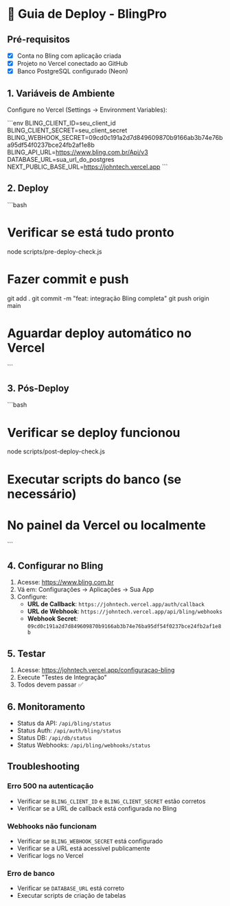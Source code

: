# 🚀 Guia de Deploy - BlingPro

## Pré-requisitos

- [x] Conta no Bling com aplicação criada
- [x] Projeto no Vercel conectado ao GitHub
- [x] Banco PostgreSQL configurado (Neon)

## 1. Variáveis de Ambiente

Configure no Vercel (Settings → Environment Variables):

\`\`\`env
BLING_CLIENT_ID=seu_client_id
BLING_CLIENT_SECRET=seu_client_secret
BLING_WEBHOOK_SECRET=09cd0c191a2d7d849609870b9166ab3b74e76ba95df54f0237bce24fb2af1e8b
BLING_API_URL=https://www.bling.com.br/Api/v3
DATABASE_URL=sua_url_do_postgres
NEXT_PUBLIC_BASE_URL=https://johntech.vercel.app
\`\`\`

## 2. Deploy

\`\`\`bash
# Verificar se está tudo pronto
node scripts/pre-deploy-check.js

# Fazer commit e push
git add .
git commit -m "feat: integração Bling completa"
git push origin main

# Aguardar deploy automático no Vercel
\`\`\`

## 3. Pós-Deploy

\`\`\`bash
# Verificar se deploy funcionou
node scripts/post-deploy-check.js

# Executar scripts do banco (se necessário)
# No painel da Vercel ou localmente
\`\`\`

## 4. Configurar no Bling

1. Acesse: https://www.bling.com.br
2. Vá em: Configurações → Aplicações → Sua App
3. Configure:
   - **URL de Callback**: `https://johntech.vercel.app/auth/callback`
   - **URL de Webhook**: `https://johntech.vercel.app/api/bling/webhooks`
   - **Webhook Secret**: `09cd0c191a2d7d849609870b9166ab3b74e76ba95df54f0237bce24fb2af1e8b`

## 5. Testar

1. Acesse: https://johntech.vercel.app/configuracao-bling
2. Execute "Testes de Integração"
3. Todos devem passar ✅

## 6. Monitoramento

- Status da API: `/api/bling/status`
- Status Auth: `/api/auth/bling/status`  
- Status DB: `/api/db/status`
- Status Webhooks: `/api/bling/webhooks/status`

## Troubleshooting

### Erro 500 na autenticação
- Verificar se `BLING_CLIENT_ID` e `BLING_CLIENT_SECRET` estão corretos
- Verificar se a URL de callback está configurada no Bling

### Webhooks não funcionam
- Verificar se `BLING_WEBHOOK_SECRET` está configurado
- Verificar se a URL está acessível publicamente
- Verificar logs no Vercel

### Erro de banco
- Verificar se `DATABASE_URL` está correto
- Executar scripts de criação de tabelas
